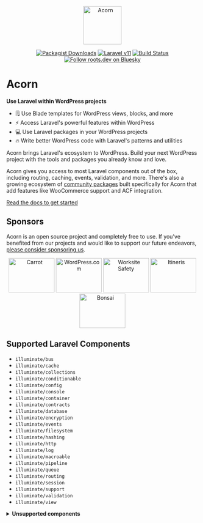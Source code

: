 <p align="center">
  <a href="https://roots.io/acorn/">
    <img alt="Acorn" src="https://cdn.roots.io/app/uploads/logo-acorn.svg" height="100">
  </a>
</p>

<p align="center">
  <a href="https://packagist.org/packages/roots/acorn"><img alt="Packagist Downloads" src="https://img.shields.io/packagist/dt/roots/acorn?label=downloads&colorB=2b3072&colorA=525ddc&style=flat-square"></a>
  <a href="https://laravel.com/docs/11.x"><img alt="Laravel v11" src="https://img.shields.io/static/v1?label=laravel&message=v11&logo=Laravel&style=flat-square&color=f9322c"></a>
  <a href="https://github.com/roots/acorn/actions/workflows/main.yml"><img alt="Build Status" src="https://img.shields.io/github/actions/workflow/status/roots/acorn/main.yml?branch=main&logo=github&label=CI&style=flat-square"></a>
  <a href="https://bsky.app/profile/roots.dev"><img alt="Follow roots.dev on Bluesky" src="https://img.shields.io/badge/follow-@roots.dev-0085ff?logo=bluesky&style=flat-square"></a>
</p>

# Acorn 

**Use Laravel within WordPress projects**

- 🗒️ Use Blade templates for WordPress views, blocks, and more
- ⚡️ Access Laravel's powerful features within WordPress
- 💻 Use Laravel packages in your WordPress projects
- 🔥 Write better WordPress code with Laravel's patterns and utilities

Acorn brings Laravel's ecosystem to WordPress. Build your next WordPress project with the tools and packages you already know and love.

Acorn gives you access to most Laravel components out of the box, including routing, caching, events, validation, and more. There's also a growing ecosystem of [community packages](https://roots.io/acorn/docs/available-packages/) built specifically for Acorn that add features like WooCommerce support and ACF integration.

[Read the docs to get started](https://roots.io/acorn/docs/installation/)

## Sponsors

Acorn is an open source project and completely free to use. If you've benefited from our projects and would like to support our future endeavors, [please consider sponsoring us](https://github.com/sponsors/roots).

<div align="center">
<a href="https://carrot.com/"><img src="https://cdn.roots.io/app/uploads/carrot.svg" alt="Carrot" width="120" height="90"></a> <a href="https://wordpress.com/"><img src="https://cdn.roots.io/app/uploads/wordpress.svg" alt="WordPress.com" width="120" height="90"></a> <a href="https://worksitesafety.ca/careers/"><img src="https://cdn.roots.io/app/uploads/worksite-safety.svg" alt="Worksite Safety" width="120" height="90"></a> <a href="https://www.itineris.co.uk/"><img src="https://cdn.roots.io/app/uploads/itineris.svg" alt="Itineris" width="120" height="90"></a> <a href="https://bonsai.so/"><img src="https://cdn.roots.io/app/uploads/bonsai.svg" alt="Bonsai" width="120" height="90"></a>
</div>

## Supported Laravel Components

* `illuminate/bus`
* `illuminate/cache`
* `illuminate/collections`
* `illuminate/conditionable`
* `illuminate/config`
* `illuminate/console`
* `illuminate/container`
* `illuminate/contracts`
* `illuminate/database`
* `illuminate/encryption`
* `illuminate/events`
* `illuminate/filesystem`
* `illuminate/hashing`
* `illuminate/http`
* `illuminate/log`
* `illuminate/macroable`
* `illuminate/pipeline`
* `illuminate/queue`
* `illuminate/routing`
* `illuminate/session`
* `illuminate/support`
* `illuminate/validation`
* `illuminate/view`

<details>
  <summary><b>Unsupported components</b></summary>

  * `illuminate/auth`
  * `illuminate/broadcasting`
  * `illuminate/cookie`
  * `illuminate/mail`
  * `illuminate/notifications`
  * `illuminate/pagination` ([Available via Log1x/pagi](https://github.com/Log1x/pagi))
  * `illuminate/redis`
  * `illuminate/testing`
  * `illuminate/translation`
  
</details>
